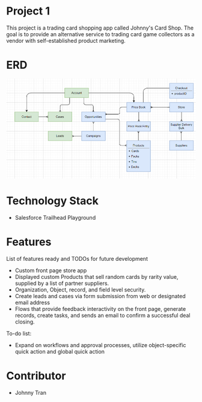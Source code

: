 # Project 1
This project is a trading card shopping app called Johnny's Card Shop. The goal is to provide an alternative service to trading card game collectors as a vendor with self-established product marketing.

# ERD
![image](Project1_ERDv4.png)

# Technology Stack
* Salesforce Trailhead Playground

# Features
List of features ready and TODOs for future development
* Custom front page store app
* Displayed custom Products that sell random cards by rarity value, supplied by a list of partner suppliers.
* Organization, Object, record, and field level security.
* Create leads and cases via form submission from web or designated email address
* Flows that provide feedback interactivity on the front page, generate records, create tasks, and sends an email to confirm a successful deal closing.

To-do list:
* Expand on workflows and approval processes, utilize object-specific quick action and global quick action

# Contributor

* Johnny Tran

